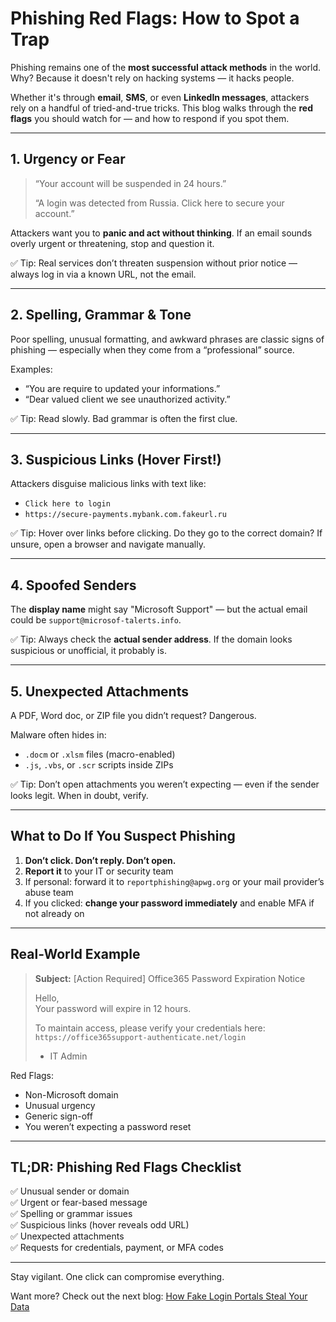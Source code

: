 # Phishing Red Flags: How to Spot a Trap

Phishing remains one of the **most successful attack methods** in the world. Why? Because it doesn't rely on hacking systems — it hacks people.

Whether it's through **email**, **SMS**, or even **LinkedIn messages**, attackers rely on a handful of tried-and-true tricks. This blog walks through the **red flags** you should watch for — and how to respond if you spot them.

---

## 1. Urgency or Fear

> “Your account will be suspended in 24 hours.”
>  
> “A login was detected from Russia. Click here to secure your account.”

Attackers want you to **panic and act without thinking**. If an email sounds overly urgent or threatening, stop and question it.

✅ Tip: Real services don’t threaten suspension without prior notice — always log in via a known URL, not the email.

---

## 2. Spelling, Grammar & Tone

Poor spelling, unusual formatting, and awkward phrases are classic signs of phishing — especially when they come from a “professional” source.

Examples:
- “You are require to updated your informations.”
- “Dear valued client we see unauthorized activity.”

✅ Tip: Read slowly. Bad grammar is often the first clue.

---

## 3. Suspicious Links (Hover First!)

Attackers disguise malicious links with text like:

- `Click here to login`
- `https://secure-payments.mybank.com.fakeurl.ru`

✅ Tip: Hover over links before clicking. Do they go to the correct domain? If unsure, open a browser and navigate manually.

---

## 4. Spoofed Senders

The **display name** might say "Microsoft Support" — but the actual email could be `support@microsof-talerts.info`.

✅ Tip: Always check the **actual sender address**. If the domain looks suspicious or unofficial, it probably is.

---

## 5. Unexpected Attachments

A PDF, Word doc, or ZIP file you didn’t request? Dangerous.

Malware often hides in:
- `.docm` or `.xlsm` files (macro-enabled)
- `.js`, `.vbs`, or `.scr` scripts inside ZIPs

✅ Tip: Don’t open attachments you weren’t expecting — even if the sender looks legit. When in doubt, verify.

---

## What to Do If You Suspect Phishing

1. **Don’t click. Don’t reply. Don’t open.**
2. **Report it** to your IT or security team
3. If personal: forward it to `reportphishing@apwg.org` or your mail provider’s abuse team
4. If you clicked: **change your password immediately** and enable MFA if not already on

---

## Real-World Example

> **Subject:** [Action Required] Office365 Password Expiration Notice  
>  
> Hello,  
> Your password will expire in 12 hours.  
>  
> To maintain access, please verify your credentials here:  
> `https://office365support-authenticate.net/login`  
>  
> - IT Admin

Red Flags:
- Non-Microsoft domain  
- Unusual urgency  
- Generic sign-off  
- You weren’t expecting a password reset

---

## TL;DR: Phishing Red Flags Checklist

✅ Unusual sender or domain  
✅ Urgent or fear-based message  
✅ Spelling or grammar issues  
✅ Suspicious links (hover reveals odd URL)  
✅ Unexpected attachments  
✅ Requests for credentials, payment, or MFA codes  

---

Stay vigilant. One click can compromise everything.

Want more? Check out the next blog: [How Fake Login Portals Steal Your Data](./fake_login_portals.md)

